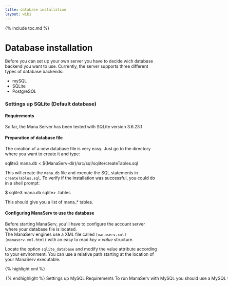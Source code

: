 ```yaml
---
title: database installation
layout: wiki
---
```

{% include toc.md %}
#  Database installation

Before you can set up your own server you have to decide wich database backend you want to use. Currently, the server supports three different types of database backends:
 * mySQL
 * SQLite
 * PostgreSQL

###  Settings up SQLite (Default database)

####  Requirements

So far, the Mana Server has been tested with SQLite version 3.6.23.1

####  Preparation of database file

The creation of a new database file is very easy. Just go to the directory where you want to create it and type:

  sqlite3 mana.db &lt; ${ManaServ-dir}/src/sql/sqlite/createTables.sql

This will create the `mana.db` file and execute the SQL statements in `createTables.sql`. To verify if the installation was successful, you could do in a shell prompt:

  $ sqlite3 mana.db
  sqlite&gt; .tables

This should give you a list of mana_* tables.

####  Configuring ManaServ to use the database

Before starting ManaServ, you'll have to configure the account server where your database file is located. <br />
The ManaServ engines use a XML file called `[manaserv.xml](manaserv.xml.html)` with an easy to read *key = value* structure.

Locate the option `sqlite_database` and modify the value attribute according to your environment. You can use a relative path starting at the location of your ManaServ executable.

{% highlight xml %}
 <option name="sqlite_database" value="./mana.db"/>
{% endhighlight %}


###  Settings up MySQL

####  Requirements

To run ManaServ with MySQL you should use a MySQL version &gt;= 5.0.*. It was tested successfully with 5.0.51a. <br />
**Note:** You need to compile ManaServ with MySQL support to be able to use MySQL: See [Compilation of the ManaServ server](compile_manaserv_from_source.html) for more information

####  Creating a database and a user

This chapter assumes, that you still have little experience working with mysql, so it does not describe how to install MySQL itself. <br />
The first step to get ManaServ running under MySQL would be the creation of a database and a user.

As you can easily do this with graphical frontends like [phpMyAdmin](http://www.phpmyadmin.net), we will give you a handy script for doing that from command line. <br />
Don't forget to replace the placeholders with appropriate values for your environment.

For the following commands you have to be logged in as a database administrator, preferably `root`.

 * Create a system user used for the ManaServ connection, manasys for instance. <br /> The MySQL server should say that our new user is only allowed from our local machine:

  CREATE USER 'manasys'@'localhost' IDENTIFIED BY '&lt;insert your favorite password here&gt;';

 * Allow the user to connect to the server without any resource limitations, in that case: <br /> (You may want to review the allowed resources on your own.)

  GRANT USAGE ON * . * TO 'manasys'@'localhost' IDENTIFIED BY '&lt;the chosen password&gt;' WITH MAX_QUERIES_PER_HOUR 0 MAX_CONNECTIONS_PER_HOUR 0 MAX_UPDATES_PER_HOUR 0 MAX_USER_CONNECTIONS 0;

 * Create a new database called 'mana', for instance:

  CREATE DATABASE IF NOT EXISTS `mana`;

 * Give our new user full privileges on our new created database:

  GRANT ALL PRIVILEGES ON `mana` . * TO 'manasys'@'localhost';

In short, we have now a new database called `mana`, a new database user `manasys` that has full rights in its database, and the restriction that it is only able to connect from localhost.

####  Create database tables

If our new database user is ready for use, we have to create all necessary tables. The installation of ManaServ is providing you a ready to use database script.

You can find this script in the following folder: `./src/sql/mysql/createTables.sql` <br />
To run this script connect as user manasys to your database from a shell prompt, fro instance:

  mysql --host=localhost --user=manasys --password=&lt;password&gt; --database=&lt;mana&gt;

After typing your password you should be connected to the database. The command `\.` runs a database script:

  \. &lt;path to the script&gt;/createTables.sql
  -- e.g.
  \. ~/manaserv/src/sql/mysql/createTables.sql

####  Configuring ManaServ to use the database

The following options need to be set in your [manaserv.xml](manaserv.xml.html) (change them to your actual used settings):

  &lt;option name="mysql_hostname" value="127.0.0.1"/&gt;
  &lt;option name="mysql_port" value="3306"/&gt;
  &lt;option name="mysql_database" value="mana"/&gt;
  &lt;option name="mysql_username" value="mana"/&gt;
  &lt;option name="mysql_password" value="password"/&gt;


###  Settings up PostgreSQL

`'TODO`'
